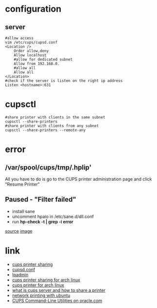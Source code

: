 # configuration

## server

```
#allow access
vim /etc/cups/cupsd.conf
<Location />
    Order allow,deny
    Allow localhost
    #allow for dedicated subnet
    Allow from 192.168.0.
    #allow all
    Allow all
</Location>
#check if the server is listen on the right ip address
Listen <hostname>:631
```

# cupsctl

```
#share printer with clients in the same subnet
cupsctl --share-printers
#share printer with clients from any subnet
cupsctl --share-printers --remote-any
```


# error

## /var/spool/cups/tmp/.hplip'

All you have to do is go to the CUPS printer administration page and click "Resume Printer"

##  Paused - "Filter failed"

* install sane
* uncomment hpaio in /etc/sane.d/dll.conf
* run **hp-check -t | grep -i error**

[source](https://bbs.archlinux.org/viewtopic.php?id=85454)
[image](http://blog.willygroup.org/wp-content/uploads/2011/02/cups.png)

# link

* [cups printer sharing](https://www.cups.org/doc/sharing.html)
* [cupsd.conf](https://www.cups.org/doc/man-cupsd.conf.html)
* [lpadmin](https://www.cups.org/doc/man-lpadmin.html)
* [cups printer sharing for arch linux](https://wiki.archlinux.org/index.php/CUPS/Printer_sharing)
* [cups printer for arch linux](https://wiki.archlinux.org/index.php/CUPS)
* [what is cups server and how to share a printer](https://askubuntu.com/questions/73367/what-is-cups-server-and-how-to-share-a-printer-locally-or-over-a-network)
* [network printing with ubuntu](https://help.ubuntu.com/community/NetworkPrintingWithUbuntu)
* [CUPS Command-Line Utilities on oracle.com](https://docs.oracle.com/cd/E23824_01/html/821-1451/gllgm.html)
